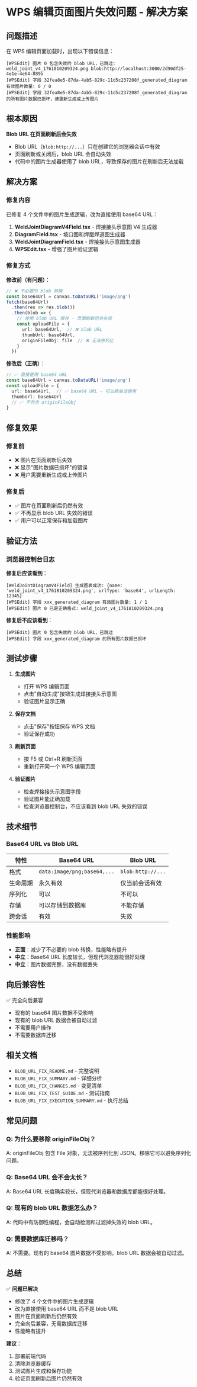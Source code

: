 # WPS 编辑页面图片失效问题 - 解决方案

## 问题描述

在 WPS 编辑页面加载时，出现以下错误信息：

```
[WPSEdit] 图片 0 包含失效的 blob URL，已跳过: weld_joint_v4_1761810209324.png blob:http://localhost:3000/2d90df25-4e1e-4e64-889b
[WPSEdit] 字段 32fea8e5-87da-4ab5-829c-11d5c237208f_generated_diagram 有效图片数量: 0 / 0
[WPSEdit] 字段 32fea8e5-87da-4ab5-829c-11d5c237208f_generated_diagram 的所有图片数据已损坏，请重新生成或上传图片
```

## 根本原因

**Blob URL 在页面刷新后会失效**

- Blob URL（`blob:http://...`）只在创建它的浏览器会话中有效
- 页面刷新或关闭后，blob URL 会自动失效
- 代码中的图片生成器使用了 blob URL，导致保存的图片在刷新后无法加载

## 解决方案

### 修复内容

已修复 4 个文件中的图片生成逻辑，改为直接使用 base64 URL：

1. **WeldJointDiagramV4Field.tsx** - 焊接接头示意图 V4 生成器
2. **DiagramField.tsx** - 坡口图和焊层焊道图生成器
3. **WeldJointDiagramField.tsx** - 焊接接头示意图生成器
4. **WPSEdit.tsx** - 增强了图片验证逻辑

### 修复方式

**修改前（有问题）**：
```typescript
// ❌ 不必要的 blob 转换
const base64Url = canvas.toDataURL('image/png')
fetch(base64Url)
  .then(res => res.blob())
  .then(blob => {
    // 使用 blob URL 保存 - 页面刷新后会失效
    const uploadFile = {
      url: base64Url,  // ❌ blob URL
      thumbUrl: base64Url,
      originFileObj: file  // ❌ 无法序列化
    }
  })
```

**修改后（正确）**：
```typescript
// ✅ 直接使用 base64 URL
const base64Url = canvas.toDataURL('image/png')
const uploadFile = {
  url: base64Url,  // ✅ base64 URL - 可以跨会话使用
  thumbUrl: base64Url
  // ✅ 不包含 originFileObj
}
```

## 修复效果

### 修复前
- ❌ 图片在页面刷新后失效
- ❌ 显示"图片数据已损坏"的错误
- ❌ 用户需要重新生成或上传图片

### 修复后
- ✅ 图片在页面刷新后仍然有效
- ✅ 不再显示 blob URL 失效的错误
- ✅ 用户可以正常保存和加载图片

## 验证方法

### 浏览器控制台日志

**修复后应该看到**：
```
[WeldJointDiagramV4Field] 生成图表成功: {name: 'weld_joint_v4_1761810209324.png', urlType: 'base64', urlLength: 12345}
[WPSEdit] 字段 xxx_generated_diagram 有效图片数量: 1 / 1
[WPSEdit] 图片 0 已是正确格式: weld_joint_v4_1761810209324.png
```

**修复后不应该看到**：
```
[WPSEdit] 图片 0 包含失效的 blob URL，已跳过
[WPSEdit] 字段 xxx_generated_diagram 的所有图片数据已损坏
```

## 测试步骤

1. **生成图片**
   - 打开 WPS 编辑页面
   - 点击"自动生成"按钮生成焊接接头示意图
   - 验证图片显示正确

2. **保存文档**
   - 点击"保存"按钮保存 WPS 文档
   - 验证保存成功

3. **刷新页面**
   - 按 F5 或 Ctrl+R 刷新页面
   - 重新打开同一个 WPS 编辑页面

4. **验证图片**
   - 检查焊接接头示意图字段
   - 验证图片能正确加载
   - 检查浏览器控制台，不应该看到 blob URL 失效的错误

## 技术细节

### Base64 URL vs Blob URL

| 特性 | Base64 URL | Blob URL |
|------|-----------|---------|
| 格式 | `data:image/png;base64,...` | `blob:http://...` |
| 生命周期 | 永久有效 | 仅当前会话有效 |
| 序列化 | 可以 | 不可以 |
| 存储 | 可以存储到数据库 | 不能存储 |
| 跨会话 | 有效 | 失效 |

### 性能影响

- **正面**：减少了不必要的 blob 转换，性能略有提升
- **中立**：Base64 URL 长度较长，但现代浏览器能很好处理
- **中立**：图片数据完整，没有数据丢失

## 向后兼容性

✅ 完全向后兼容
- 现有的 base64 图片数据不受影响
- 现有的 blob URL 数据会被自动过滤
- 不需要用户操作
- 不需要数据库迁移

## 相关文档

- `BLOB_URL_FIX_README.md` - 完整说明
- `BLOB_URL_FIX_SUMMARY.md` - 详细分析
- `BLOB_URL_FIX_CHANGES.md` - 变更清单
- `BLOB_URL_FIX_TEST_GUIDE.md` - 测试指南
- `BLOB_URL_FIX_EXECUTION_SUMMARY.md` - 执行总结

## 常见问题

### Q: 为什么要移除 originFileObj？
A: originFileObj 包含 File 对象，无法被序列化到 JSON。移除它可以避免序列化问题。

### Q: Base64 URL 会不会太长？
A: Base64 URL 长度确实较长，但现代浏览器和数据库都能很好处理。

### Q: 现有的 blob URL 数据怎么办？
A: 代码中有防御性编程，会自动检测和过滤掉失效的 blob URL。

### Q: 需要数据库迁移吗？
A: 不需要。现有的 base64 图片数据不受影响，blob URL 数据会被自动过滤。

## 总结

✅ **问题已解决**

- 修改了 4 个文件中的图片生成逻辑
- 改为直接使用 base64 URL 而不是 blob URL
- 图片在页面刷新后仍然有效
- 完全向后兼容，无需数据库迁移
- 性能略有提升

**建议**：
1. 部署前端代码
2. 清除浏览器缓存
3. 测试图片生成和保存功能
4. 验证页面刷新后图片仍然有效

